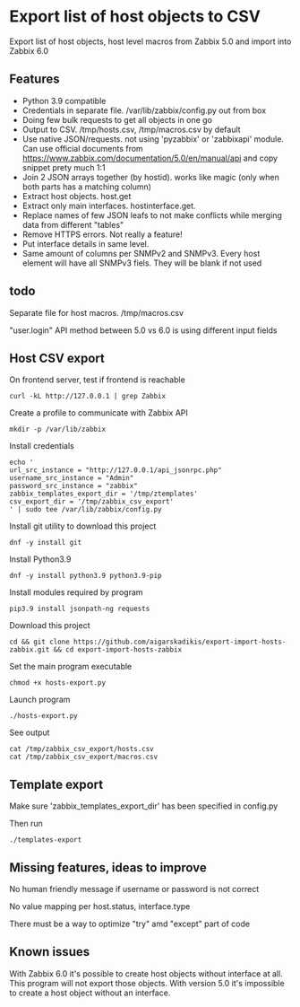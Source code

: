 # Export list of host objects to CSV

Export list of host objects, host level macros from Zabbix 5.0 and import into Zabbix 6.0

## Features

* Python 3.9 compatible
* Credentials in separate file. /var/lib/zabbix/config.py out from box
* Doing few bulk requests to get all objects in one go
* Output to CSV. /tmp/hosts.csv, /tmp/macros.csv by default
* Use native JSON/requests. not using 'pyzabbix' or 'zabbixapi' module. Can use official documents from https://www.zabbix.com/documentation/5.0/en/manual/api and copy snippet prety much 1:1
* Join 2 JSON arrays together (by hostid). works like magic (only when both parts has a matching column)
* Extract host objects. host.get
* Extract only main interfaces. hostinterface.get.
* Replace names of few JSON leafs to not make conflicts while merging data from different "tables"
* Remove HTTPS errors. Not really a feature!
* Put interface details in same level.
* Same amount of columns per SNMPv2 and SNMPv3. Every host element will have all SNMPv3 fiels. They will be blank if not used

## todo

Separate file for host macros. /tmp/macros.csv

"user.login" API method between 5.0 vs 6.0 is using different input fields


## Host CSV export

On frontend server, test if frontend is reachable
```
curl -kL http://127.0.0.1 | grep Zabbix
```

Create a profile to communicate with Zabbix API
```
mkdir -p /var/lib/zabbix
```

Install credentials
```
echo '
url_src_instance = "http://127.0.0.1/api_jsonrpc.php"
username_src_instance = "Admin"
password_src_instance = "zabbix"
zabbix_templates_export_dir = '/tmp/ztemplates'
csv_export_dir = '/tmp/zabbix_csv_export'
' | sudo tee /var/lib/zabbix/config.py
```

Install git utility to download this project
```
dnf -y install git
```

Install Python3.9
```
dnf -y install python3.9 python3.9-pip
```

Install modules required by program
```
pip3.9 install jsonpath-ng requests
```

Download this project
```
cd && git clone https://github.com/aigarskadikis/export-import-hosts-zabbix.git && cd export-import-hosts-zabbix
```

Set the main program executable
```
chmod +x hosts-export.py
```

Launch program
```
./hosts-export.py
```

See output
```
cat /tmp/zabbix_csv_export/hosts.csv
cat /tmp/zabbix_csv_export/macros.csv
```

## Template export

Make sure 'zabbix_templates_export_dir' has been specified in config.py

Then run

```
./templates-export
```

## Missing features, ideas to improve

No human friendly message if username or password is not correct

No value mapping per host.status, interface.type

There must be a way to optimize "try" amd "except" part of code


## Known issues

With Zabbix 6.0 it's possible to create host objects without interface at all. This program will not export those objects. With version 5.0 it's impossible to create a host object without an interface.

